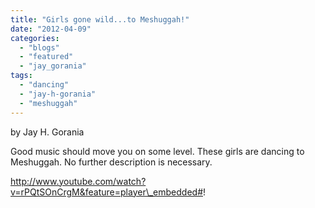 ```yaml
---
title: "Girls gone wild...to Meshuggah!"
date: "2012-04-09"
categories: 
  - "blogs"
  - "featured"
  - "jay_gorania"
tags: 
  - "dancing"
  - "jay-h-gorania"
  - "meshuggah"
---
```


by Jay H. Gorania

Good music should move you on some level. These girls are dancing to Meshuggah. No further description is necessary.

http://www.youtube.com/watch?v=rPQtSOnCrgM&feature=player\_embedded#!
